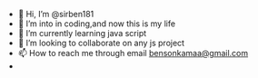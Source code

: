 - 👋 Hi, I’m @sirben181
- 👀 I’m into in coding,and now this is my life
- 🌱 I’m currently learning java script
- 💞️ I’m looking to collaborate on any js project
- 📫 How to reach me through email bensonkamaa@gmail.com
- 

<!---
sirben181/sirben181 is a ✨ special ✨ repository because its `README.md` (this file) appears on your GitHub profile.
You can click the Preview link to take a look at your changes.
--->
